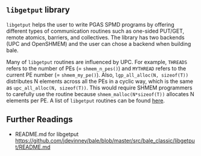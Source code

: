 ## `libgetput` library

`libgetput` helps the user to write PGAS SPMD programs by offering different types of communication routines such as one-sided PUT/GET, remote atomics, barriers, and collectives. The library has two backends (UPC and OpenSHMEM) and the user can chose a backend when building bale.

Many of `libgetput` routines are influenced by UPC. For example, `THREADS` refers to the number of PEs (= `shmem_n_pes()`) and `MYTHREAD` refers to the current PE number (= `shmem_my_pe()`). Also, `lgp_all_alloc(N, sizeof(T))` distributes N elements across all the PEs in a cyclic way, which is the same as `upc_all_alloc(N, sizeof(T))`. This would require SHMEM programmers to carefully use the routine because `shmem_malloc(N*sizeof(T))` allocates N elements per PE. A list of `libgetput` routines can be found [here](https://github.gatech.edu/pages/Habanero/hclib-actor/api/reference/).


## Further Readings

- README.md for libgetput <https://github.com/jdevinney/bale/blob/master/src/bale_classic/libgetput/README.md>
